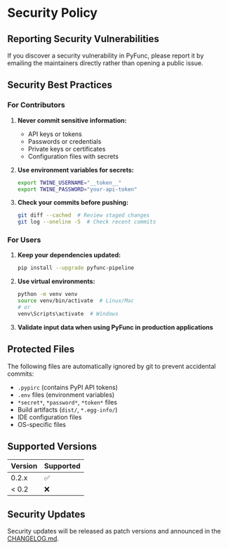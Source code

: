 # Security Policy

## Reporting Security Vulnerabilities

If you discover a security vulnerability in PyFunc, please report it by emailing the maintainers directly rather than opening a public issue.

## Security Best Practices

### For Contributors

1. **Never commit sensitive information:**
   - API keys or tokens
   - Passwords or credentials
   - Private keys or certificates
   - Configuration files with secrets

2. **Use environment variables for secrets:**
   ```bash
   export TWINE_USERNAME="__token__"
   export TWINE_PASSWORD="your-api-token"
   ```

3. **Check your commits before pushing:**
   ```bash
   git diff --cached  # Review staged changes
   git log --oneline -5  # Check recent commits
   ```

### For Users

1. **Keep your dependencies updated:**
   ```bash
   pip install --upgrade pyfunc-pipeline
   ```

2. **Use virtual environments:**
   ```bash
   python -m venv venv
   source venv/bin/activate  # Linux/Mac
   # or
   venv\Scripts\activate  # Windows
   ```

3. **Validate input data when using PyFunc in production applications**

## Protected Files

The following files are automatically ignored by git to prevent accidental commits:

- `.pypirc` (contains PyPI API tokens)
- `.env` files (environment variables)
- `*secret*`, `*password*`, `*token*` files
- Build artifacts (`dist/`, `*.egg-info/`)
- IDE configuration files
- OS-specific files

## Supported Versions

| Version | Supported          |
| ------- | ------------------ |
| 0.2.x   | :white_check_mark: |
| < 0.2   | :x:                |

## Security Updates

Security updates will be released as patch versions and announced in the [CHANGELOG.md](CHANGELOG.md).